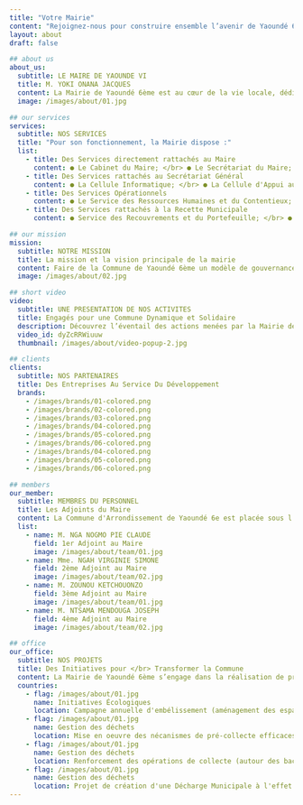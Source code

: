 ```yaml
---
title: "Votre Mairie"
content: "Rejoignez-nous pour construire ensemble l’avenir de Yaoundé 6ème !"
layout: about
draft: false

## about us
about_us:
  subtitle: LE MAIRE DE YAOUNDE VI
  title: M. YOKI ONANA JACQUES
  content: La Mairie de Yaoundé 6ème est au cœur de la vie locale, dédiée à servir ses citoyens avec engagement et efficacité. Nous œuvrons chaque jour pour offrir des services de qualité, accompagner le développement de la commune, et répondre aux besoins de notre population dans un cadre de transparence et de proximité. </br> Avec une équipe dynamique et des projets ambitieux, nous travaillons à bâtir une commune moderne, durable et inclusive. Que ce soit pour des démarches administratives, des initiatives communautaires, ou des informations pratiques, notre mairie est à votre écoute et à votre service.
  image: /images/about/01.jpg

## our services
services:
  subtitle: NOS SERVICES
  title: "Pour son fonctionnement, la Mairie dispose :"
  list:
    - title: Des Services directement rattachés au Maire
      content: ● Le Cabinet du Maire; </br> ● Le Secrétariat du Maire; </br> ● Le Service de la Communication et des Relations publiques; </br> ● Le Bureau d'Ordre et du Courrier; </br> ● La Police Municipale; </br> ● La Comptabilité - Matières; </br> ● Le Service du Patrimoine.
    - title: Des Services rattachés au Secrétariat Général
      content: ● La Cellule Informatique; </br> ● La Cellule d'Appui au Développement Local et à la Coopération Décentralisée; </br> ● Le Service d'Hygiène, de l'Assainissement et de l'environnement; </br> ● Le Service de l'État-Civil et de la Démographie.
    - title: Des Services Opérationnels
      content: ● Le Service des Ressources Humaines et du Contentieux; </br> ● Le Service Économique et Financier; </br> ● Le Service de l'Assiette Fiscale; </br> ● Le Service des Affaires Sociales, Culturelles et Sportives; </br> ● Le Service Technique, de l'Aménagement et du Développement Urbain;
    - title: Des Services rattachés à la Recette Municipale
      content: ● Service des Recouvrements et du Portefeuille; </br> ● Service du Suivi et du Contrôle des dépenses; </br> ● Service de la Comptabilité et du compte de Gestion

## our mission
mission:
  subtitle: NOTRE MISSION
  title: La mission et la vision principale de la mairie
  content: Faire de la Commune de Yaoundé 6ème un modèle de gouvernance locale, un espace de vie moderne, inclusif et durable, où chaque citoyen bénéficie d’un accès équitable aux services essentiels, d’infrastructures de qualité, et d’un environnement propice au développement économique, social et culturel.
  image: /images/about/02.jpg

## short video
video:
  subtitle: UNE PRESENTATION DE NOS ACTIVITES
  title: Engagés pour une Commune Dynamique et Solidaire
  description: Découvrez l’éventail des actions menées par la Mairie de Yaoundé 6ème pour répondre aux besoins des citoyens et promouvoir le développement de notre commune. De la gestion administrative à la mise en œuvre des projets d’infrastructures, en passant par la protection de l’environnement, la promotion du patrimoine culturel, et le soutien à l’économie locale, nos activités s’inscrivent dans une vision de progrès, d’inclusion et de durabilité.
  video_id: dyZcRRWiuuw
  thumbnail: /images/about/video-popup-2.jpg

## clients
clients:
  subtitle: NOS PARTENAIRES
  title: Des Entreprises Au Service Du Développement
  brands:
    - /images/brands/01-colored.png
    - /images/brands/02-colored.png
    - /images/brands/03-colored.png
    - /images/brands/04-colored.png
    - /images/brands/05-colored.png
    - /images/brands/06-colored.png
    - /images/brands/04-colored.png
    - /images/brands/05-colored.png
    - /images/brands/06-colored.png

## members
our_member:
  subtitle: MEMBRES DU PERSONNEL
  title: Les Adjoints du Maire
  content: La Commune d'Arrondissement de Yaoundé 6e est placée sous l'autorité d'un Maire assisté de 04 (quatre)Adjoints. </br>Les adjoints du maire jouent un rôle clé dans la gestion quotidienne de la commune et l’accomplissement des missions de la mairie.
  list:
    - name: M. NGA NOGMO PIE CLAUDE
      field: 1er Adjoint au Maire
      image: /images/about/team/01.jpg
    - name: Mme. NGAH VIRGINIE SIMONE
      field: 2ème Adjoint au Maire
      image: /images/about/team/02.jpg
    - name: M. ZOUNOU KETCHOUONZO
      field: 3ème Adjoint au Maire
      image: /images/about/team/01.jpg
    - name: M. NTSAMA MENDOUGA JOSEPH
      field: 4ème Adjoint au Maire
      image: /images/about/team/02.jpg

## office
our_office:
  subtitle: NOS PROJETS
  title: Des Initiatives pour </br> Transformer la Commune
  content: La Mairie de Yaoundé 6ème s’engage dans la réalisation de projets innovants </br> et structurants pour améliorer le quotidien des habitants et bâtir un avenir durable.
  countries:
    - flag: /images/about/01.jpg
      name: Initiatives Écologiques
      location: Campagne annuelle d'embélissement (aménagement des espaces jardins) et de reboisement (Palmier royal) dans le cadre de l'Opération Yaoundé 6 Propre en vue de donner fière allure aux différentes rues et places de l'Arrondissement.
    - flag: /images/about/01.jpg
      name: Gestion des déchets
      location: Mise en oeuvre des nécanismes de pré-collecte efficaces (ramassage des ordures ménagères auprès des particuliers et des ménages)  en collaboration avec des organismes partenaires de la Commune.
    - flag: /images/about/01.jpg
      name: Gestion des déchets
      location: Renforcement des opérations de collecte (autour des bacs à ordures) avec l'appui du parc d'engins disponibles de la Mairie.
    - flag: /images/about/01.jpg
      name: Gestion des déchets
      location: Projet de création d'une Décharge Municipale à l'effet d'une gestion locale des ordures incluant le tri écologique et la transformation.
---
```

